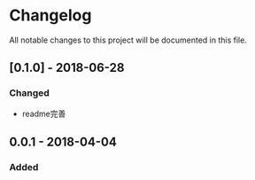 # Changelog
All notable changes to this project will be documented in this file.

## [0.1.0] - 2018-06-28
### Changed
- readme完善

## 0.0.1 - 2018-04-04
### Added

